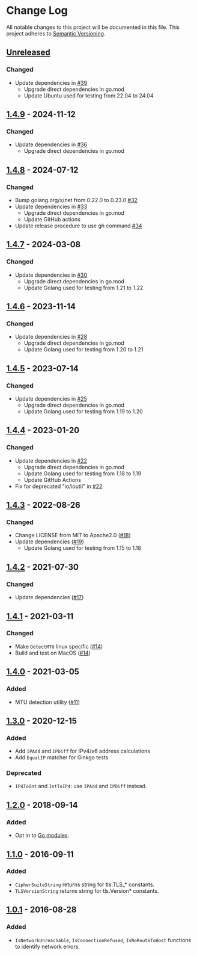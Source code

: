 # Change Log

All notable changes to this project will be documented in this file.
This project adheres to [Semantic Versioning](http://semver.org/).

## [Unreleased]

### Changed

- Update dependencies in [#39](https://github.com/cybozu-go/netutil/pull/39)
    - Upgrade direct dependencies in go.mod
    - Update Ubuntu used for testing from 22.04 to 24.04

## [1.4.9] - 2024-11-12

### Changed
- Update dependencies in [#36](https://github.com/cybozu-go/netutil/pull/36)
  - Upgrade direct dependencies in go.mod

## [1.4.8] - 2024-07-12

### Changed
- Bump golang.org/x/net from 0.22.0 to 0.23.0 [#32](https://github.com/cybozu-go/netutil/pull/32)
- Update dependencies in [#33](https://github.com/cybozu-go/netutil/pull/33)
  - Upgrade direct dependencies in go.mod
  - Update GitHub actions
- Update release procedure to use gh command [#34](https://github.com/cybozu-go/netutil/pull/34)

## [1.4.7] - 2024-03-08

### Changed
- Update dependencies in [#30](https://github.com/cybozu-go/netutil/pull/30)
  - Upgrade direct dependencies in go.mod
  - Update Golang used for testing from 1.21 to 1.22

## [1.4.6] - 2023-11-14

### Changed
- Update dependencies in [#28](https://github.com/cybozu-go/netutil/pull/28)
  - Upgrade direct dependencies in go.mod
  - Update Golang used for testing from 1.20 to 1.21

## [1.4.5] - 2023-07-14

### Changed
- Update dependencies in [#25](https://github.com/cybozu-go/netutil/pull/25)
  - Upgrade direct dependencies in go.mod
  - Update Golang used for testing from 1.19 to 1.20

## [1.4.4] - 2023-01-20

### Changed
- Update dependencies in [#22](https://github.com/cybozu-go/netutil/pull/22)
    - Upgrade direct dependencies in go.mod
    - Update Golang used for testing from 1.18 to 1.19
    - Update GitHub Actions
- Fix for deprecated "io/ioutil" in [#22](https://github.com/cybozu-go/netutil/pull/22)

## [1.4.3] - 2022-08-26

### Changed
- Change LICENSE from MIT to Apache2.0 ([#18](https://github.com/cybozu-go/netutil/pull/18))
- Update dependencies ([#19](https://github.com/cybozu-go/netutil/pull/19))
    - Update Golang used for testing from 1.15 to 1.18

## [1.4.2] - 2021-07-30

### Changed
- Update dependencies ([#17](https://github.com/cybozu-go/netutil/pull/17))

## [1.4.1] - 2021-03-11

### Changed
- Make `DetectMTU` linux specific ([#14](https://github.com/cybozu-go/netutil/pull/14))
- Build and test on MacOS ([#14](https://github.com/cybozu-go/netutil/pull/14))

## [1.4.0] - 2021-03-05

### Added
- MTU detection utility ([#11](https://github.com/cybozu-go/netutil/pull/11))

## [1.3.0] - 2020-12-15

### Added
- Add `IPAdd` and `IPDiff` for IPv4/v6 address calculations
- Add `EqualIP` matcher for Ginkgo tests

### Deprecated
- `IP4ToInt` and `IntToIP4`: use `IPAdd` and `IPDiff` instead.

## [1.2.0] - 2018-09-14
### Added
- Opt in to [Go modules](https://github.com/golang/go/wiki/Modules).

## [1.1.0] - 2016-09-11
### Added
- `CipherSuiteString` returns string for tls.TLS_* constants.
- `TLSVersionString` returns string for tls.Version* constants.

## [1.0.1] - 2016-08-28
### Added
- `IsNetworkUnreachable`, `IsConnectionRefused`, `IsNoRouteToHost` functions to identify network errors.

[Unreleased]: https://github.com/cybozu-go/netutil/compare/v1.4.9...HEAD
[1.4.9]: https://github.com/cybozu-go/netutil/compare/v1.4.8...v1.4.9
[1.4.8]: https://github.com/cybozu-go/netutil/compare/v1.4.7...v1.4.8
[1.4.7]: https://github.com/cybozu-go/netutil/compare/v1.4.6...v1.4.7
[1.4.6]: https://github.com/cybozu-go/netutil/compare/v1.4.5...v1.4.6
[1.4.5]: https://github.com/cybozu-go/netutil/compare/v1.4.4...v1.4.5
[1.4.4]: https://github.com/cybozu-go/netutil/compare/v1.4.3...v1.4.4
[1.4.3]: https://github.com/cybozu-go/netutil/compare/v1.4.2...v1.4.3
[1.4.2]: https://github.com/cybozu-go/netutil/compare/v1.4.1...v1.4.2
[1.4.1]: https://github.com/cybozu-go/netutil/compare/v1.4.0...v1.4.1
[1.4.0]: https://github.com/cybozu-go/netutil/compare/v1.3.0...v1.4.0
[1.3.0]: https://github.com/cybozu-go/netutil/compare/v1.2.0...v1.3.0
[1.2.0]: https://github.com/cybozu-go/netutil/compare/v1.1.0...v1.2.0
[1.1.0]: https://github.com/cybozu-go/netutil/compare/v1.0.1...v1.1.0
[1.0.1]: https://github.com/cybozu-go/netutil/compare/v1.0.0...v1.0.1
